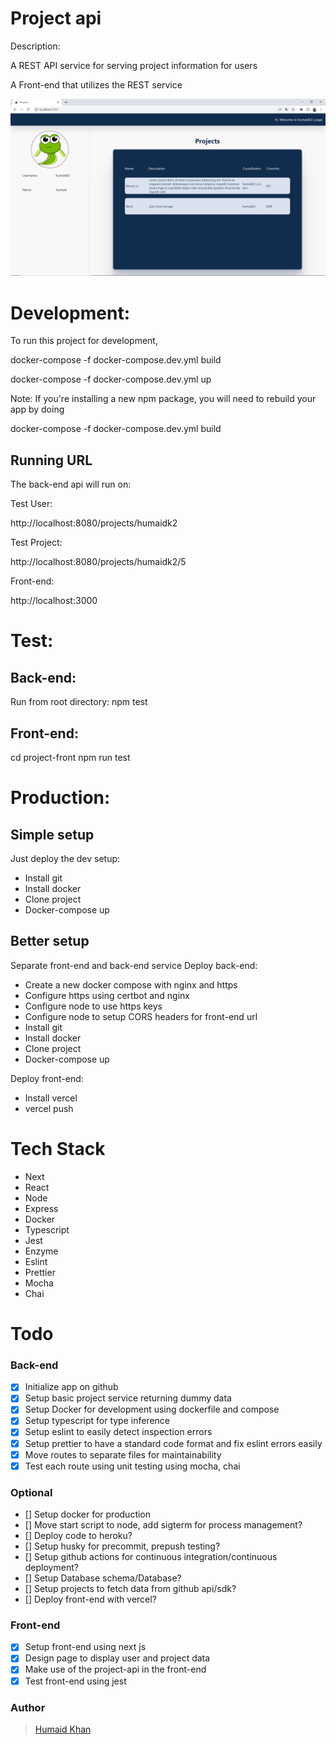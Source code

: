 # Project api

Description:

A REST API service for serving project information for users

A Front-end that utilizes the REST service

![Image of project-api front-end](./screenshot.png)

# Development:

To run this project for development,

docker-compose -f docker-compose.dev.yml build

docker-compose -f docker-compose.dev.yml up

Note: If you're installing a new npm package,
you will need to rebuild your app by doing

docker-compose -f docker-compose.dev.yml build

## **Running URL**

The back-end api will run on:

Test User:

http://localhost:8080/projects/humaidk2

Test Project:

http://localhost:8080/projects/humaidk2/5

Front-end:

http://localhost:3000

# Test:

## Back-end:

Run from root directory:
npm test

## Front-end:

cd project-front
npm run test

# Production:

## Simple setup

Just deploy the dev setup:

-   Install git
-   Install docker
-   Clone project
-   Docker-compose up

## Better setup

Separate front-end and back-end service
Deploy back-end:

-   Create a new docker compose with nginx and https
-   Configure https using certbot and nginx
-   Configure node to use https keys
-   Configure node to setup CORS headers for front-end url
-   Install git
-   Install docker
-   Clone project
-   Docker-compose up

Deploy front-end:

-   Install vercel
-   vercel push

# Tech Stack

-   Next
-   React
-   Node
-   Express
-   Docker
-   Typescript
-   Jest
-   Enzyme
-   Eslint
-   Prettier
-   Mocha
-   Chai

# Todo

### Back-end

-   [x] Initialize app on github
-   [x] Setup basic project service returning dummy data
-   [x] Setup Docker for development using dockerfile and compose
-   [x] Setup typescript for type inference
-   [x] Setup eslint to easily detect inspection errors
-   [x] Setup prettier to have a standard code format and fix eslint errors easily
-   [x] Move routes to separate files for maintainability
-   [x] Test each route using unit testing using mocha, chai

### Optional

-   [] Setup docker for production
-   [] Move start script to node, add sigterm for process management?
-   [] Deploy code to heroku?
-   [] Setup husky for precommit, prepush testing?
-   [] Setup github actions for continuous integration/continuous deployment?
-   [] Setup Database schema/Database?
-   [] Setup projects to fetch data from github api/sdk?
-   [] Deploy front-end with vercel?

### Front-end

-   [x] Setup front-end using next js
-   [x] Design page to display user and project data
-   [x] Make use of the project-api in the front-end
-   [x] Test front-end using jest

### Author

> [Humaid Khan](https://humaidkhan.com)
